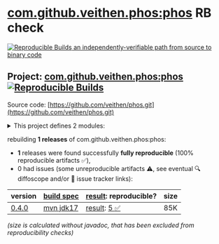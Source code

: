 [com.github.veithen.phos:phos](https://central.sonatype.com/artifact/com.github.veithen.phos/phos/versions) RB check
=======

[![Reproducible Builds](https://reproducible-builds.org/images/logos/rb.svg) an independently-verifiable path from source to binary code](https://reproducible-builds.org/)

## Project: [com.github.veithen.phos:phos](https://central.sonatype.com/artifact/com.github.veithen.phos/phos/versions) [![Reproducible Builds](https://img.shields.io/endpoint?url=https://raw.githubusercontent.com/jvm-repo-rebuild/reproducible-central/master/content/com/github/veithen/phos/badge.json)](https://github.com/jvm-repo-rebuild/reproducible-central/blob/master/content/com/github/veithen/phos/README.md)

Source code: [https://github.com/veithen/phos.git](https://github.com/veithen/phos.git)

<details><summary>This project defines 2 modules:</summary>

* [com.github.veithen.phos:enforcer-maven-plugin](https://central.sonatype.com/artifact/com.github.veithen.phos/enforcer-maven-plugin/0.4.0)
* [com.github.veithen.phos:phos](https://central.sonatype.com/artifact/com.github.veithen.phos/phos/0.4.0)
</details>

rebuilding **1 releases** of com.github.veithen.phos:phos:
- **1** releases were found successfully **fully reproducible** (100% reproducible artifacts :white_check_mark:),
- 0 had issues (some unreproducible artifacts :warning:, see eventual :mag: diffoscope and/or :memo: issue tracker links):

| version | [build spec](/BUILDSPEC.md) | [result](https://reproducible-builds.org/docs/jvm/): reproducible? | size |
| -- | --------- | ------ | -- |
| [0.4.0](https://central.sonatype.com/artifact/com.github.veithen.phos/phos/0.4.0/pom) | [mvn jdk17](phos-0.4.0.buildspec) | [result](phos-0.4.0.buildinfo): [5 :white_check_mark: ](phos-0.4.0.buildcompare) | 85K |

<i>(size is calculated without javadoc, that has been excluded from reproducibility checks)</i>
